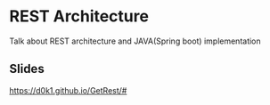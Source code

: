 # REST Architecture
Talk about REST architecture and JAVA(Spring boot) implementation
## Slides
https://d0k1.github.io/GetRest/#
